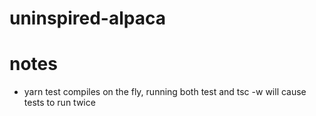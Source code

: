 # uninspired-alpaca

# notes

-   yarn test compiles on the fly, running both test and tsc -w will cause tests to run twice
